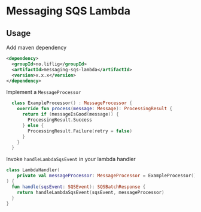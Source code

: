 # Messaging SQS Lambda
## Usage

Add maven dependency
```xml
<dependency>
  <groupId>no.liflig</groupId>
  <artifactId>messaging-sqs-lambda</artifactId>
  <version>x.x.x</version>
</dependency>
```

Implement a `MessageProcessor`

```kotlin
  class ExampleProcessor() : MessageProcessor {
    override fun process(message: Message): ProcessingResult {
      return if (messageIsGood(message)) {
        ProcessingResult.Success
      } else {
        ProcessingResult.Failure(retry = false)
      }
    }
  }
```
Invoke `handleLambdaSqsEvent` in your lambda handler
```kotlin
class LambdaHandler(
    private val messageProcessor: MessageProcessor = ExampleProcessor()
) {
  fun handle(sqsEvent: SQSEvent): SQSBatchResponse {
    return handleLambdaSqsEvent(sqsEvent, messageProcessor)
  }
}

```
